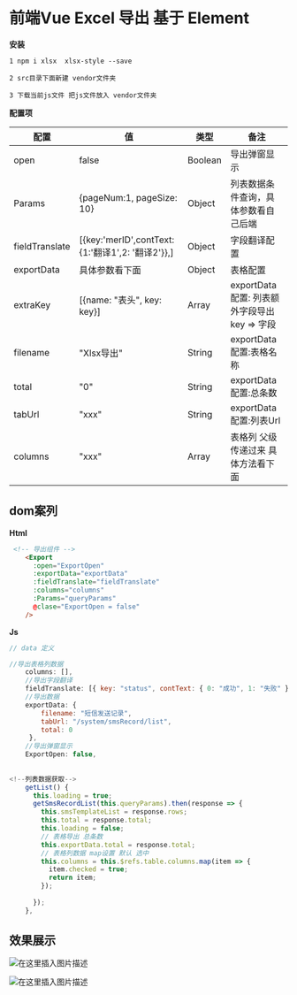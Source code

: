 
# 前端Vue Excel 导出 基于 Element

**安装**

    1 npm i xlsx  xlsx-style --save 

    2 src目录下面新建 vendor文件夹

    3 下载当前js文件 把js文件放入 vendor文件夹



**配置项**

配置 | 值 | 类型 | 备注
---|------|------|---
open | false | Boolean | 导出弹窗显示
Params | {pageNum:1, pageSize: 10} | Object | 列表数据条件查询，具体参数看自己后端
fieldTranslate | [{key:'merID',contText:{1:'翻译1',2: '翻译2'}},] | Object | 字段翻译配置
exportData | 具体参数看下面 | Object | 表格配置
extraKey | [{name: "表头", key: key}] | Array |exportData配置: 列表额外字段导出 key => 字段
filename | "Xlsx导出" | String | exportData配置:表格名称
total | "0" | String | exportData配置:总条数
tabUrl | "xxx" | String |exportData配置:列表Url 
columns | "xxx" | Array | 表格列 父级传递过来 具体方法看下面 

## dom案列

**Html**


```html
 <!-- 导出组件 -->
    <Export
      :open="ExportOpen"
      :exportData="exportData"
      :fieldTranslate="fieldTranslate"
      :columns="columns"
      :Params="queryParams"
      @clase="ExportOpen = false"
    />
```

**Js**


```js
// data 定义

//导出表格列数据
    columns: [],
    //导出字段翻译
    fieldTranslate: [{ key: "status", contText: { 0: "成功", 1: "失败" } }],
    //导出数据
    exportData: {
        filename: "短信发送记录",
        tabUrl: "/system/smsRecord/list",
        total: 0
     },
    //导出弹窗显示
    ExportOpen: false,
    
    
<!--列表数据获取-->
    getList() {
      this.loading = true;
      getSmsRecordList(this.queryParams).then(response => {
        this.smsTemplateList = response.rows;
        this.total = response.total;
        this.loading = false;
        // 表格导出 总条数
        this.exportData.total = response.total;
        // 表格列数据 map设置 默认 选中
        this.columns = this.$refs.table.columns.map(item => {
          item.checked = true;
          return item;
        });
        
      });
    },
```

## 效果展示
![在这里插入图片描述](https://img-blog.csdnimg.cn/20210507165237493.png?x-oss-process=image/watermark,type_ZmFuZ3poZW5naGVpdGk,shadow_10,text_aHR0cHM6Ly9ibG9nLmNzZG4ubmV0L3dlaXhpbl80NTE5MjQyMQ==,size_16,color_FFFFFF,t_70)

![在这里插入图片描述](https://img-blog.csdnimg.cn/20210507165323740.png?x-oss-process=image/watermark,type_ZmFuZ3poZW5naGVpdGk,shadow_10,text_aHR0cHM6Ly9ibG9nLmNzZG4ubmV0L3dlaXhpbl80NTE5MjQyMQ==,size_16,color_FFFFFF,t_70)



